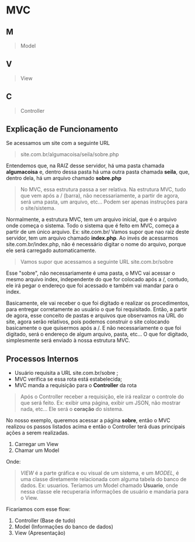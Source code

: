 # MVC

## M

> Model

## V

> View

## C

> Controller

## Explicação de Funcionamento

Se acessamos um site com a seguinte URL

> site.com.br/algumacoisa/seila/sobre.php

Entendemos que, na RAIZ desse servidor, há uma pasta chamada **algumacoisa** e, dentro dessa pasta há uma outra pasta chamada **seila**, que, dentro dela, há um arquivo chamado **sobre.php**

> No MVC, essa estrutura passa a ser relativa. Na estrutura MVC, tudo que vem após a / (barra), não necessariamente, a partir de agora, será uma pasta, um arquivo, etc... Podem ser apenas instruções para o site/sistema.

Normalmente, a estrutura MVC, tem um arquivo inicial, que é o arquivo onde começa o sistema. Todo o sistema que é feito em MVC, começa a partir de um único arquivo. Ex: site.com.br/
Vamos supor que nao raiz deste servidor, tem um arquivo chamado **index.php**. Ao invés de acessarmos site.com.br/index.php, não é necessário digitar o nome do arquivo, porque ele será carregado automaticamente.

> Vamos supor que acessamos a seguinte URL site.com.br/sobre

Esse "sobre", não necessariamente é uma pasta, o MVC vai acessar o mesmo arquivo index, independente do que for colocado após a /, contudo, ele irá pegar o endereço que foi acessado e também vai mandar para o index.

Basicamente, ele vai receber o que foi digitado e realizar os procedimentos, para entregar corretamente ao usuário o que foi requisitado.
Então, a partir de agora, esse conceito de pastas e arquivos que observamos na URL do site, agora serão relativos, pois podemos construir o site colocando basicamente o que quisermos após a /. E não necessariamente o que foi digitado, será o endereço de algum arquivo, pasta, etc... O que for digitado, simplesmente será enviado à nossa estrutura MVC.

## Processos Internos

- Usuário requisita a URL site.com.br/sobre ;
- MVC verifica se essa rota está estabelecida;
- MVC manda a requisição para o **Controller** da rota

> Após o Controller receber a requisição, ele irá realizar o controle do que será feito. Ex: exibir uma página, exibir um JSON, não mostrar nada, etc... Ele será o **coração** do sistema.

No nosso exemplo, queremos acessar a página **sobre**, então o MVC realizou os passos listados acima e então o Controller terá duas principais ações a serem realizadas.

1. Carregar um View
2. Chamar um Model

Onde:

> *VIEW* é a parte gráfica e ou visual de um sistema, e um *MODEL*, é uma classe diretamente relacionada com alguma tabela do banco de dados. Ex: usuarios. Teríamos um Model chamado **Usuario**, onde nessa classe ele recuperaria informações de usuário e mandaria para o View.

Ficaríamos com esse flow:

1. Controller (Base de tudo)
2. Model (Informações do banco de dados)
3. View (Apresentação)

